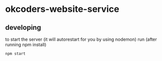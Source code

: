 # okcoders-website-service

## developing

to start the server (it will autorestart for you by using nodemon) run (after
running npm install)

```
npm start
```
